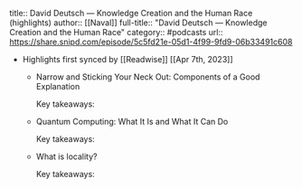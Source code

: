 title:: David Deutsch —  Knowledge Creation and the Human Race (highlights)
author:: [[Naval]]
full-title:: "David Deutsch —  Knowledge Creation and the Human Race"
category:: #podcasts
url:: https://share.snipd.com/episode/5c5fd21e-05d1-4f99-9fd9-06b33491c608

- Highlights first synced by [[Readwise]] [[Apr 7th, 2023]]
	- Narrow and Sticking Your Neck Out: Components of a Good Explanation
	  
	  Key takeaways:
	- Quantum Computing: What It Is and What It Can Do
	  
	  Key takeaways:
	- What is locality?
	  
	  Key takeaways:
